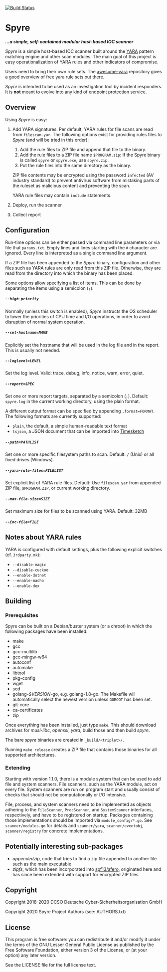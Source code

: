 [![Build Status](https://travis-ci.org/spyre-project/spyre.svg?branch=master)](https://travis-ci.org/spyre-project/spyre)

# Spyre

***...a simple, self-contained modular host-based IOC scanner***

_Spyre_ is a simple host-based IOC scanner built around the
[YARA](https://github.com/VirusTotal/yara) pattern matching engine and
other scan modules. The main goal of this project is easy
operationalization of YARA rules and other indicators of compromise.

Users need to bring their own rule sets. The
[awesome-yara](https://github.com/InQuest/awesome-yara) repository gives
a good overview of free yara rule sets out there.

_Spyre_ is intended to be used as an investigation tool by incident
responders. It is **not** meant to evolve into any kind of endpoint
protection service.

## Overview

Using _Spyre_ is easy:

1. Add YARA signatures. Per default, YARA rules for file scans are
   read from `filescan.yar`. The following options exist for providing
   rules files to _Spyre_ (and will be tried in this order):
    1. Add the rule files to ZIP file and append that file to the
      binary.
    2. Add the rule files to a ZIP file name `$PROGRAM.zip`: If the
      Spyre binary is called `spyre` or `spyre.exe`, use `spyre.zip`.
    3. Put the rule files into the same directory as the binary.

   ZIP file contents may be encrypted using the password `infected`
   (AV industry standard) to prevent antivirus software from mistaking
   parts of the ruleset as malicious content and preventing the scan.

   YARA rule files may contain `include` statements.
2. Deploy, run the scanner
3. Collect report

## Configuration

Run-time options can be either passed via command line parameters or
via file that `params.txt`. Empty lines and lines starting with the
`#` character are ignored. Every line is interpreted as a single
command line argument.

If a ZIP file has been appended to the _Spyre_ binary, configuration
and other files such as YARA rules are only read from this ZIP file.
Otherwise, they are read from the directory into which the binary has
been placed.

Some options allow specifying a list of items. This can be done by
separating the items using a semicolon (`;`).

##### `--high-priority`

Normally (unless this switch is enabled), _Spyre_ instructs the OS
scheduler to lower the priorities of CPU time and I/O operations, in
order to avoid disruption of normal system operation.

##### `--set-hostname=NAME`

Explicitly set the hostname that will be used in the log file and in
the report. This is usually not needed.

##### `--loglevel=LEVEL`

Set the log level. Valid: trace, debug, info, notice, warn, error,
quiet.

##### `--report=SPEC`

Set one or more report targets, separated by a semicolon (`;`).
Default: `spyre.log` in the current working directory, using the plain
format.

A different output format can be specified by appending
`,format=FORMAT`. The following formats are currently supported:

- `plain`, the default, a simple human-readable text format
- `tsjson`, a JSON document that can be imported into
  [Timesketch](https://github.com/google/timesketch)

##### `--path=PATHLIST`

Set one or more specific filesystem paths to scan. Default: `/` (Unix)
or all fixed drives (Windows).

##### `--yara-rule-files=FILELIST`

Set explicit list of YARA rule files. Default: Use `filescan.yar` from
appended ZIP file, `$PROGRAM.ZIP`, or current working directory.

##### `--max-file-size=SIZE`

Set maximum size for files to be scanned using YARA. Default: 32MB

##### `--ioc-file=FILE`

## Notes about YARA rules

YARA is configured with default settings, plus the following explicit
switches (cf. `3rdparty.mk`):

- `--disable-magic`
- `--disable-cuckoo`
- `--enable-dotnet`
- `--enable-macho`
- `--enable-dex`

## Building

### Prerequisites

Spyre can be built on a Debian/buster system (or a chroot) in
which the following packages have been installed:

- make
- gcc
- gcc-multilib
- gcc-mingw-w64
- autoconf
- automake
- libtool
- pkg-config
- wget
- sed
- golang-_$VERSION_-go, e.g. golang-1.8-go. The Makefile will
  automatically select the newest version unless `GOROOT` has been
  set.
- git-core
- ca-certificates
- zip

Once everything has been installed, just type `make`. This should
download archives for _musl-libc_, _openssl_, _yara_, build those and
then build _spyre_.

The bare _spyre_ binaries are created in `_build/<triplet>/`.

Running `make release` creates a ZIP file that contains those binaries
for all supported architectures.

### Extending

Starting with version 1.1.0, there is a module system that can be used
to add file and system scanners. File scanners, such as the YARA
module, act on every file. System scanners are run on program start
and usually consist of checks that should not be computationally or
I/O intensive.

File, process, and system scanners need to be implemented as objects
adhering to the `FileScanner`, `ProcScanner`, and `SystemScanner`
interfaces, respectively, and have to be registered on
startup. Packages containing those implementations should be imported
via `module_config/*.go`. See `scanner/modules.go` for details and
`scanner/yara`, `scanner/eventobj`, `scanner/registry` for concrete
implementations.

## Potentially interesting sub-packages

- _appendedzip_, code that tries to find a zip file appended to
  another file such as the main executable
- _zipfs_, which has been incorporated into
  [spf13/afero](https://github.com/spf13/afero), originated here and
  has since been extended with support for encrypted ZIP files.

## Copyright

Copyright 2018-2020 DCSO Deutsche Cyber-Sicherheitsorganisation GmbH

Copyright 2020      Spyre Project Authors (see: AUTHORS.txt)

## License

This program is free software: you can redistribute it and/or modify
it under the terms of the GNU Lesser General Public License as
published by the Free Software Foundation, either version 3 of the
License, or (at your option) any later version.

See the LICENSE file for the full license text.
